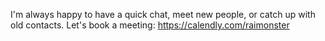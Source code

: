 I'm always happy to have a quick chat, meet new people, or catch up with old contacts. Let's book a meeting: https://calendly.com/raimonster
<!--
![Metrics](https://github.com/my-github-user/my-github-user/blob/main/github-metrics.svg)
![Metrics](https://github.com/kidd/kidd/blob/main/github-metrics.svg)
**kidd/kidd** is a ✨ _special_ ✨ repository because its `README.md` (this file) appears on your GitHub profile.

Here are some ideas to get you started:

- 🔭 I’m currently working on ...
- 🌱 I’m currently learning ...
- 👯 I’m looking to collaborate on ...
- 🤔 I’m looking for help with ...
- 💬 Ask me about ...
- 📫 How to reach me: ...
- 😄 Pronouns: ...
- ⚡ Fun fact: ...
-->
